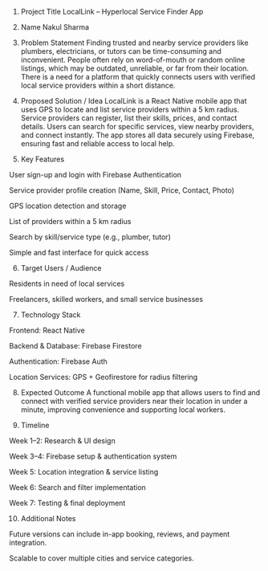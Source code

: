 1. Project Title
LocalLink – Hyperlocal Service Finder App

2. Name
Nakul Sharma 

3. Problem Statement
Finding trusted and nearby service providers like plumbers, electricians, or tutors can be time-consuming and inconvenient. People often rely on word-of-mouth or random online listings, which may be outdated, unreliable, or far from their location. There is a need for a platform that quickly connects users with verified local service providers within a short distance.

4. Proposed Solution / Idea
LocalLink is a React Native mobile app that uses GPS to locate and list service providers within a 5 km radius. Service providers can register, list their skills, prices, and contact details. Users can search for specific services, view nearby providers, and connect instantly. The app stores all data securely using Firebase, ensuring fast and reliable access to local help.

5. Key Features

User sign-up and login with Firebase Authentication

Service provider profile creation (Name, Skill, Price, Contact, Photo)

GPS location detection and storage

List of providers within a 5 km radius

Search by skill/service type (e.g., plumber, tutor)

Simple and fast interface for quick access

6. Target Users / Audience

Residents in need of local services

Freelancers, skilled workers, and small service businesses

7. Technology Stack

Frontend: React Native

Backend & Database: Firebase Firestore

Authentication: Firebase Auth

Location Services: GPS + Geofirestore for radius filtering

8. Expected Outcome
A functional mobile app that allows users to find and connect with verified service providers near their location in under a minute, improving convenience and supporting local workers.

9. Timeline

Week 1–2: Research & UI design

Week 3–4: Firebase setup & authentication system

Week 5: Location integration & service listing

Week 6: Search and filter implementation

Week 7: Testing & final deployment

10. Additional Notes

Future versions can include in-app booking, reviews, and payment integration.

Scalable to cover multiple cities and service categories.
